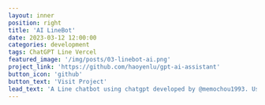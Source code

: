 ```yaml
---
layout: inner
position: right
title: 'AI LineBot'
date: 2023-03-12 12:00:00
categories: development
tags: ChatGPT Line Vercel
featured_image: '/img/posts/03-linebot-ai.png'
project_link: 'https://github.com/haoyenlu/gpt-ai-assistant'
button_icon: 'github'
button_text: 'Visit Project'
lead_text: 'A Line chatbot using chatgpt developed by @memochou1993. Use the QR code to access the linebot.'
---
```

